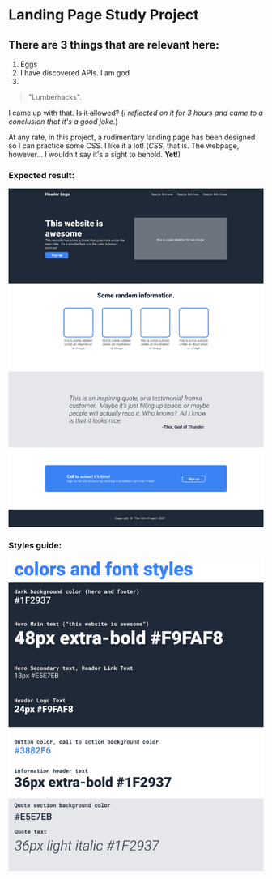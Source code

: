 # Landing Page Study Project
## There are 3 things that are relevant here:
1. Eggs
2. I have discovered APIs. I am god
3. 

>"Lumber`h`acks". 

I came up with that. ~~Is it allowed?~~ (*I reflected on it for 3 hours and came to a conclusion that it's a good joke.*) 

At any rate, in this project, a rudimentary landing page has been designed so I can practice some CSS. I like it a lot! (*CSS*, that is. The webpage, however... I wouldn't say it's a sight to behold. **Yet**!)  

### Expected result:
![Webpage example](reference-webpage.png "The Odin Project's webpage example")  
### Styles guide:
![CSS data](reference-styles-data.png "The Odin Project's webpage assigment proposed CSS values")


